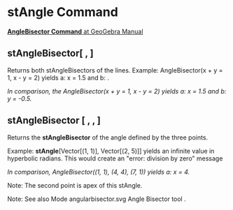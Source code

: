 # stAngle Command

[<b>AngleBisector Command</b> at GeoGebra Manual](https://wiki.geogebra.org/en/AngleBisector_Command)

## stAngleBisector[ <Line>, <Line> ]

Returns both stAngleBisectors of the lines.
Example: AngleBisector(x + y = 1, x - y = 2) yields a: x = 1.5 and b: .

<i> In comparison, the AngleBisector(x + y = 1, x - y = 2) yields a: x = 1.5 and b: y = -0.5. </i>

## stAngleBisector [ <Point>, <Point>, <Point>]

Returns the <b>stAngleBisector</b> of the angle defined by the three points.

Example:
<b>stAngle</b>[Vector[(1, 1)], Vector[(2, 5)]] yields an infinite value in hyperbolic radians. This would create an "error: division by zero" message

<i> In comparison, AngleBisector((1, 1), (4, 4), (7, 1)) yields a: x = 4.</i>

Note: The second point is apex of this stAngle.



Note: See also Mode angularbisector.svg Angle Bisector tool .
